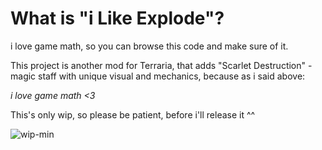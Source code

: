 # What is "i Like Explode"?
i love game math, so you can browse this code and make sure of it.

This project is another mod for Terraria, that adds "Scarlet Destruction" - magic staff with unique visual and mechanics, because as i said above:

*i love game math <3*

This's only wip, so please be patient, before i'll release it ^^

![wip-min](https://github.com/supchyan/iLikeExplode/assets/123704468/6c2b4256-d077-4abd-89f8-6ee6a2412311)

